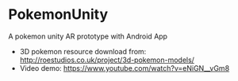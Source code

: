 # PokemonUnity
A pokemon unity AR prototype with Android App
- 3D pokemon resource download from: http://roestudios.co.uk/project/3d-pokemon-models/
- Video demo: https://www.youtube.com/watch?v=eNiGN__vGm8
